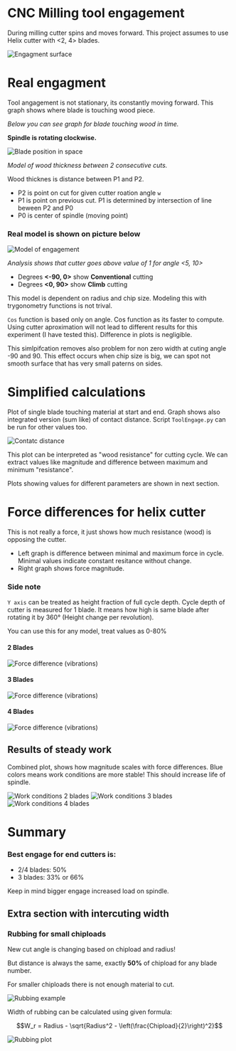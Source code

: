 # CNC Milling tool engagement
During milling cutter spins and moves forward.
This project assumes to use Helix cutter with <2, 4> blades.

![Engagment surface](Cutter.gif)

# Real engagment
Tool angagement is not stationary, its constantly moving forward. This graph shows where blade is touching wood piece.

*Below you can see graph for blade touching wood in time.*

**Spindle is rotating clockwise.**

![Blade position in space](images/CuttingComparison.png)

*Model of wood thickness between 2 consecutive cuts.*

Wood thicknes is distance between P1 and P2.
-    P2 is point on cut for given cutter roation angle `w`
-    P1 is point on previous cut.
P1 is determined by intersection of line beween P2 and P0
-   P0 is center of spindle (moving point)

### Real model is shown on picture below


![Model of engagement](images/ModelOfEngagement.png)

*Analysis shows that cutter goes above value of 1 for angle <5, 10>*

* Degrees **<-90, 0>** show **Conventional** cutting
* Degrees **<0, 90>** show **Climb** cutting 

This model is dependent on radius and chip size. Modeling this with trygonometry functions is not trival.

`Cos` function is based only on angle. Cos function as its faster to compute.
Using cutter aproximation will not lead to different results for this experiment (I have tested this). Difference in plots is negligible.

This simlpifcation removes also problem for non zero width at cuting angle -90 and 90. 
This effect occurs when chip size is big, we can spot not smooth surface that has very small paterns on sides.

# Simplified calculations

Plot of single blade touching material at start and end. Graph shows also integrated version (sum like) of contact distance. Script `ToolEngage.py` can be run for other values too.

![Contatc distance](images/CycleEngagmentPlot.png)

This plot can be interpreted as "wood resistance" for cutting cycle. We can extract values like magnitude and difference between maximum and minimum "resistance".

Plots showing values for different parameters are shown in next section.

# Force differences for helix cutter
This is not really a force, it just shows how much resistance (wood) is opposing the cutter.

* Left graph is difference between minimal and maximum force in cycle. Minimal values indicate constant resitance without change.
* Right graph shows force magnitude.

### Side note
`Y axis` can be treated as height fraction of full cycle depth.
Cycle depth of cutter is measured for 1 blade. It means how high is same blade after rotating it by 360° (Height change per revolution).

You can use this for any model, treat values as 0-80%

#### 2 Blades
![Force difference (vibrations)](images/PseudoWibracje_2_.png)

#### 3 Blades
![Force difference (vibrations)](images/PseudoWibracje_3_.png)

#### 4 Blades
![Force difference (vibrations)](images/PseudoWibracje_4_.png)


## Results of steady work
Combined plot, shows how magnitude scales with force differences.
Blue colors means work conditions are more stable! This should increase life of spindle.

![Work conditions 2 blades](images/PseudoWibracje_2_Skalowane.png)
![Work conditions 3 blades](images/PseudoWibracje_3_Skalowane.png)
![Work conditions 4 blades](images/PseudoWibracje_4_Skalowane.png)

# Summary
### Best engage for end cutters is:
- 2/4 blades: 50%
- 3 blades: 33% or 66%

Keep in mind bigger engage increased load on spindle.


## Extra section with intercuting width
### Rubbing for small chiploads
New cut angle is changing based on chipload and radius!

But distance is always the same, exactly **50%** of chipload for any blade number.

For smaller chiploads there is not enough material to cut.

![Rubbing example](images/RubbingExample.png)

Width of rubbing can be calculated using given formula:

$$W_r = Radius - \sqrt{Radius^2 - \left(\frac{Chipload}{2}\right)^2}$$

![Rubbing plot](images/RubHeight.png)
